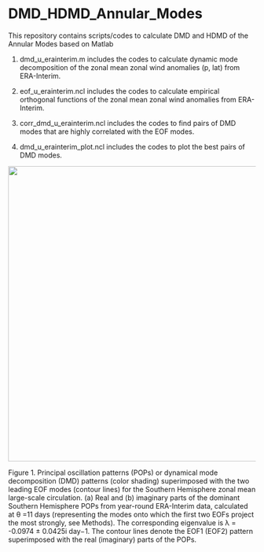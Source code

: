 # DMD_HDMD_Annular_Modes
This repository contains scripts/codes to calculate DMD and HDMD of the Annular Modes based on Matlab

1. dmd_u_erainterim.m includes the codes to calculate dynamic mode decomposition of the zonal mean zonal wind anomalies (p, lat) from ERA-Interim.

2. eof_u_erainterim.ncl includes the codes to calculate empirical orthogonal functions of the zonal mean zonal wind anomalies from ERA-Interim.

3. corr_dmd_u_erainterim.ncl includes the codes to find pairs of DMD modes that are highly correlated with the EOF modes.

4. dmd_u_erainterim_plot.ncl includes the codes to plot the best pairs of DMD modes.

<p align="center">
  <img src="https://github.com/sandrolubis/DMD_HDMD_Annular_Modes/blob/main/example/dmd_ref_new_crop.png" width="600">
</p>

Figure 1. Principal oscillation patterns (POPs) or dynamical mode decomposition (DMD) patterns (color shading) superimposed with the two leading EOF modes (contour lines) for the Southern Hemisphere zonal mean large-scale circulation. (a) Real and (b) imaginary parts of the dominant Southern Hemisphere POPs from year-round ERA-Interim data, calculated at θ =11 days (representing the modes onto which the first two EOFs project the most strongly, see Methods). The corresponding eigenvalue is λ = -0.0974 ± 0.0425i day−1. The contour lines denote the EOF1 (EOF2) pattern superimposed with the real (imaginary) parts of the POPs. 
